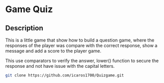 # Game Quiz

## Description

This is a little game that show how to build a question game, where the responses of the player was compare with the correct response, show a message and add a score to the player game.

This use comparators to verify the answer, lower() function to secure the response and not have issue with the capital letters.


```bash
git clone https://github.com/icaros1700/Quizgame.git





